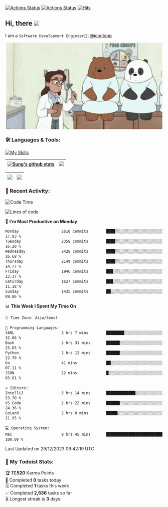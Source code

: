 
[![Actions Status](https://github.com/ddok2/ddok2/workflows/Todoist%20Readme/badge.svg)](https://github.com/ddok2/ddok2/actions)
[![Actions Status](https://github.com/ddok2/ddok2/workflows/wakatime-stats/badge.svg)](https://github.com/ddok2/ddok2/actions)
[![Hits](https://hits.seeyoufarm.com/api/count/incr/badge.svg?url=https%3A%2F%2Fgithub.com%2Fddok2&count_bg=%23FF9595&title_bg=%23555555&icon=github.svg&icon_color=%23FFFFFF&title=hits&edge_flat=false)](https://hits.seeyoufarm.com)

<!-- ![visitors](https://visitor-badge.laobi.icu/badge?page_id=ddok2.ddok2) -->
## Hi, there <img src="https://raw.githubusercontent.com/MartinHeinz/MartinHeinz/master/wave.gif" width="3%">

I am a `Software Development Engineer🧑‍💻` [@iconloop](https://github.com/iconloop)


<p align="center">
    <img align="center" alt="GIF" src="img/debugging.gif" />
</p>


### 🛠 Languages & Tools:

[![My Skills](https://skillicons.dev/icons?i=go,js,ts,py,express,react,svelte,jquery,pug,mongodb,mysql,redis,aws,docker,kubernetes)](https://skillicons.dev)


| <a href="https://github-readme-stats.vercel.app/api?username=ddok2&show_icons=true&include_all_commits=true&count_private=true&theme=buefy&hide_border=true"><img align="center" src="https://github-readme-stats.vercel.app/api?username=ddok2&show_icons=true&include_all_commits=true&count_private=true&theme=buefy&hide_border=true" alt="Sung's github stats" /></a> | <a href="https://github.com/ddok2"><img src="http://github-readme-streak-stats.herokuapp.com?user=ddok2&hide_border=true" /></a> |
| ------------- |------------- |


| <a href="https://github.com/ddok2"><img align="center" src="https://github-readme-stats.vercel.app/api/top-langs/?username=ddok2&theme=buefy&hide=html,css&hide_border=true" /></a> | <a href="https://github.com/ddok2"><img align="center" src="https://activity-graph.herokuapp.com/graph?username=ddok2&theme=github&hide_border=true" height="250" /></a> |
| ------------- |--------------------------------------------------------------------------------------------------------------------------------------------------------------------------|


<!-- <details open>
    <summary>📈 My GitHub Stats</summary>
    <p align="center">
        <a href="https://github.com/ddok2">
            <img align="center" src="https://github-readme-stats.vercel.app/api?username=ddok2&show_icons=true&include_all_commits=true&count_private=true&theme=buefy&hide_border=true" alt="Sung's github stats" />
        </a>
    </p>
</details>
<details>
    <summary>💬 Top Languages</summary>
    <p align="center"> 
        <a href="https://github.com/ddok2">
            <img align="center" src="https://github-readme-stats.vercel.app/api/top-langs/?username=ddok2&layout=compact&theme=buefy&hide=html,css&hide_border=true" />
        </a>
    </p>
</details> -->


### 🌈 Recent Activity:
<!--START_SECTION:waka-->
![Code Time](http://img.shields.io/badge/Code%20Time-2%2C395%20hrs%2016%20mins-blue)

![Lines of code](https://img.shields.io/badge/From%20Hello%20World%20I%27ve%20Written-11.5%20million%20lines%20of%20code-blue)

📅 **I'm Most Productive on Monday** 

```text
Monday                   2610 commits        ████░░░░░░░░░░░░░░░░░░░░░   17.93 % 
Tuesday                  2358 commits        ████░░░░░░░░░░░░░░░░░░░░░   16.20 % 
Wednesday                2428 commits        ████░░░░░░░░░░░░░░░░░░░░░   16.68 % 
Thursday                 2149 commits        ████░░░░░░░░░░░░░░░░░░░░░   14.77 % 
Friday                   1946 commits        ███░░░░░░░░░░░░░░░░░░░░░░   13.37 % 
Saturday                 1627 commits        ███░░░░░░░░░░░░░░░░░░░░░░   11.18 % 
Sunday                   1435 commits        ██░░░░░░░░░░░░░░░░░░░░░░░   09.86 % 
```


📊 **This Week I Spent My Time On** 

```text
🕑︎ Time Zone: Asia/Seoul

💬 Programming Languages: 
YAML                     3 hrs 7 mins        ████████░░░░░░░░░░░░░░░░░   32.08 % 
Bash                     2 hrs 31 mins       ██████░░░░░░░░░░░░░░░░░░░   25.85 % 
Python                   2 hrs 12 mins       ██████░░░░░░░░░░░░░░░░░░░   22.70 % 
Go                       41 mins             ██░░░░░░░░░░░░░░░░░░░░░░░   07.11 % 
JSON                     22 mins             █░░░░░░░░░░░░░░░░░░░░░░░░   03.81 % 

🔥 Editors: 
IntelliJ                 5 hrs 14 mins       █████████████░░░░░░░░░░░░   53.70 % 
VS Code                  2 hrs 22 mins       ██████░░░░░░░░░░░░░░░░░░░   24.36 % 
GoLand                   2 hrs 8 mins        █████░░░░░░░░░░░░░░░░░░░░   21.95 % 

💻 Operating System: 
Mac                      9 hrs 45 mins       █████████████████████████   100.00 % 
```


 Last Updated on 29/12/2023 09:42:19 UTC
<!--END_SECTION:waka-->

### 🚧 My Todoist Stats:
<!-- TODO-IST:START -->
🏆  **17,520** Karma Points           
🌸  Completed **0** tasks today           
🗓  Completed **1** tasks this week           
✅  Completed **2,636** tasks so far           
⏳  Longest streak is **3** days
<!-- TODO-IST:END -->

